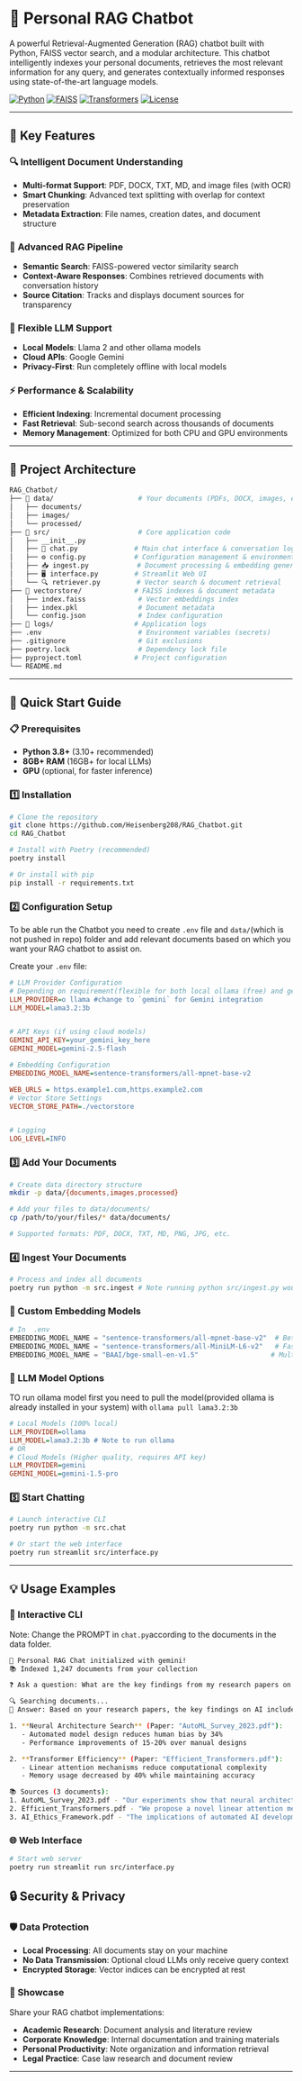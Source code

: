 # 🧠 Personal RAG Chatbot

A powerful Retrieval-Augmented Generation (RAG) chatbot built with Python, FAISS vector search, and a modular architecture. This chatbot intelligently indexes your personal documents, retrieves the most relevant information for any query, and generates contextually informed responses using state-of-the-art language models.

[![Python](https://img.shields.io/badge/Python-3.8%2B-blue)](https://www.python.org/)
[![FAISS](https://img.shields.io/badge/FAISS-Vector%20Search-green)](https://github.com/facebookresearch/faiss)
[![Transformers](https://img.shields.io/badge/🤗-Transformers-yellow)](https://huggingface.co/transformers/)
[![License](https://img.shields.io/badge/License-MIT-red.svg)](https://opensource.org/licenses/MIT)

---

## 🌟 Key Features

### 🔍 **Intelligent Document Understanding**

- **Multi-format Support**: PDF, DOCX, TXT, MD, and image files (with OCR)
- **Smart Chunking**: Advanced text splitting with overlap for context preservation
- **Metadata Extraction**: File names, creation dates, and document structure

### 🚀 **Advanced RAG Pipeline**

- **Semantic Search**: FAISS-powered vector similarity search
- **Context-Aware Responses**: Combines retrieved documents with conversation history
- **Source Citation**: Tracks and displays document sources for transparency

### 🤖 **Flexible LLM Support**

- **Local Models**: Llama 2 and other ollama models
- **Cloud APIs**: Google Gemini
- **Privacy-First**: Run completely offline with local models

### ⚡ **Performance & Scalability**

- **Efficient Indexing**: Incremental document processing
- **Fast Retrieval**: Sub-second search across thousands of documents
- **Memory Management**: Optimized for both CPU and GPU environments

---

## 📂 Project Architecture

```bash
RAG_Chatbot/
├── 📁 data/                     # Your documents (PDFs, DOCX, images, etc.)
│   ├── documents/
│   ├── images/
│   └── processed/
├── 📁 src/                      # Core application code
│   ├── __init__.py
│   ├── 💬 chat.py              # Main chat interface & conversation logic
│   ├── ⚙️ config.py            # Configuration management & environment setup
│   ├── 📥 ingest.py            # Document processing & embedding generation
│   ├── 🖥️ interface.py         # Streamlit Web UI
│   └── 🔍 retriever.py         # Vector search & document retrieval
├── 📁 vectorstore/             # FAISS indexes & document metadata
│   ├── index.faiss             # Vector embeddings index
│   ├── index.pkl               # Document metadata
│   └── config.json             # Index configuration
├── 📁 logs/                    # Application logs
├── .env                        # Environment variables (secrets)
├── .gitignore                  # Git exclusions
├── poetry.lock                 # Dependency lock file
├── pyproject.toml             # Project configuration
└── README.md
```

---

## 🚀 Quick Start Guide

### 📋 Prerequisites

- **Python 3.8+** (3.10+ recommended)
- **8GB+ RAM** (16GB+ for local LLMs)
- **GPU** (optional, for faster inference)

### 1️⃣ Installation

```bash
# Clone the repository
git clone https://github.com/Heisenberg208/RAG_Chatbot.git
cd RAG_Chatbot

# Install with Poetry (recommended)
poetry install

# Or install with pip
pip install -r requirements.txt
```

### 2️⃣ Configuration Setup

To be able run the Chatbot you need to create `.env` file and `data/`(which is not pushed in repo) folder and add relevant documents based on which you want your RAG chatbot to assist on.

Create your `.env` file:

```ini
# LLM Provider Configuration
# Depending on requirement(flexible for both local ollama (free) and gemini models)
LLM_PROVIDER=o llama #change to `gemini` for Gemini integration  
LLM_MODEL=lama3.2:3b


# API Keys (if using cloud models)
GEMINI_API_KEY=your_gemini_key_here
GEMINI_MODEL=gemini-2.5-flash

# Embedding Configuration
EMBEDDING_MODEL_NAME=sentence-transformers/all-mpnet-base-v2

WEB_URLS = https.example1.com,https.example2.com
# Vector Store Settings
VECTOR_STORE_PATH=./vectorstore


# Logging
LOG_LEVEL=INFO
```

### 3️⃣ Add Your Documents

```bash
# Create data directory structure
mkdir -p data/{documents,images,processed}

# Add your files to data/documents/
cp /path/to/your/files/* data/documents/

# Supported formats: PDF, DOCX, TXT, MD, PNG, JPG, etc.
```

### 4️⃣ Ingest Your Documents

```bash
# Process and index all documents
poetry run python -m src.ingest # Note running python src/ingest.py would throw a module not found error

```

### 🎯 Custom Embedding Models

```python
# In  .env
EMBEDDING_MODEL_NAME = "sentence-transformers/all-mpnet-base-v2"  # Better quality
EMBEDDING_MODEL_NAME = "sentence-transformers/all-MiniLM-L6-v2"   # Faster, lighter
EMBEDDING_MODEL_NAME = "BAAI/bge-small-en-v1.5"                  # Multilingual
```

### 🧠 LLM Model Options

TO run ollama model first you need to pull the model(provided ollama is already installed in your system) with `ollama pull lama3.2:3b`

```ini
# Local Models (100% local)
LLM_PROVIDER=ollama
LLM_MODEL=lama3.2:3b # Note to run ollama 
# OR
# Cloud Models (Higher quality, requires API key)
LLM_PROVIDER=gemini
GEMINI_MODEL=gemini-1.5-pro


```

### 5️⃣ Start Chatting

```bash
# Launch interactive CLI
poetry run python -m src.chat

# Or start the web interface
poetry run streamlit src/interface.py 

```

---

## 💡 Usage Examples

### 📱 Interactive CLI

Note: Change the PROMPT in `chat.py`according to the documents in the data folder.

```bash
🤖 Personal RAG Chat initialized with gemini!
📚 Indexed 1,247 documents from your collection

❓ Ask a question: What are the key findings from my research papers on AI?

🔍 Searching documents...
🤖 Answer: Based on your research papers, the key findings on AI include:

1. **Neural Architecture Search** (Paper: "AutoML_Survey_2023.pdf"):
   - Automated model design reduces human bias by 34%
   - Performance improvements of 15-20% over manual designs

2. **Transformer Efficiency** (Paper: "Efficient_Transformers.pdf"):
   - Linear attention mechanisms reduce computational complexity
   - Memory usage decreased by 40% while maintaining accuracy

📚 Sources (3 documents):
1. AutoML_Survey_2023.pdf - "Our experiments show that neural architecture search..."
2. Efficient_Transformers.pdf - "We propose a novel linear attention mechanism..."
3. AI_Ethics_Framework.pdf - "The implications of automated AI development..."


```

### 🌐 Web Interface

```bash
# Start web server
poetry run streamlit run src/interface.py

```

## 🔒 Security & Privacy

### 🛡️ Data Protection

- **Local Processing**: All documents stay on your machine
- **No Data Transmission**: Optional cloud LLMs only receive query context
- **Encrypted Storage**: Vector indices can be encrypted at rest

### 🌟 Showcase

Share your RAG chatbot implementations:

- **Academic Research**: Document analysis and literature review
- **Corporate Knowledge**: Internal documentation and training materials  
- **Personal Productivity**: Note organization and information retrieval
- **Legal Practice**: Case law research and document review

---
